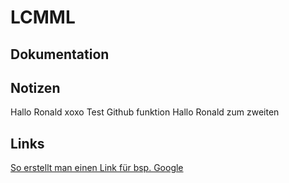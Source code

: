 # LCMML
## Dokumentation

## Notizen
Hallo Ronald xoxo Test Github funktion
Hallo Ronald zum zweiten  
## Links
[So erstellt man einen Link für bsp. Google](https://www.google.com)
